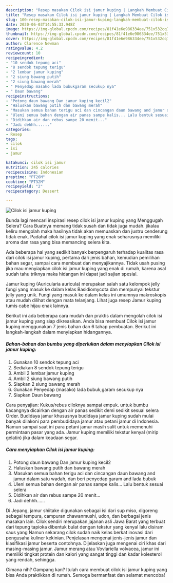 ```yaml
---
description: "Resep masakan Cilok isi jamur kuping | Langkah Membuat Cilok isi jamur kuping Yang Lezat"
title: "Resep masakan Cilok isi jamur kuping | Langkah Membuat Cilok isi jamur kuping Yang Lezat"
slug: 100-resep-masakan-cilok-isi-jamur-kuping-langkah-membuat-cilok-isi-jamur-kuping-yang-lezat
date: 2020-06-03T14:55:33.948Z
image: https://img-global.cpcdn.com/recipes/81f41e6e986334ee/751x532cq70/cilok-isi-jamur-kuping-foto-resep-utama.jpg
thumbnail: https://img-global.cpcdn.com/recipes/81f41e6e986334ee/751x532cq70/cilok-isi-jamur-kuping-foto-resep-utama.jpg
cover: https://img-global.cpcdn.com/recipes/81f41e6e986334ee/751x532cq70/cilok-isi-jamur-kuping-foto-resep-utama.jpg
author: Clarence Newman
ratingvalue: 4.2
reviewcount: 10
recipeingredient:
- "10 sendok tepung aci"
- "8 sendok tepung terigu"
- "2 lembar jamur kuping"
- "2 siung bawang putih"
- "2 siung bawang merah"
- " Penyedap masako lada bubukgaram secukup nya"
- " Daun bawang"
recipeinstructions:
- "Potong daun bawang Dan jamur kuping kecil2"
- "Haluskan bawang putih dan bawang merah"
- "Masukan semua bahan terigu aci dan cincangan daun bawang and jamur dalam satu wadah, dan beri penyedap garam and lada bubuk"
- "Uleni semua bahan dengan air panas sampe kalis... Lalu bentuk sesuai selera"
- "Didihkan air dan rebus sampe 20 menit..."
- "Jadi dehhh......"
categories:
- Resep
tags:
- cilok
- isi
- jamur

katakunci: cilok isi jamur 
nutrition: 245 calories
recipecuisine: Indonesian
preptime: "PT26M"
cooktime: "PT32M"
recipeyield: "2"
recipecategory: Dessert

---
```



![Cilok isi jamur kuping](https://img-global.cpcdn.com/recipes/81f41e6e986334ee/751x532cq70/cilok-isi-jamur-kuping-foto-resep-utama.jpg)

Bunda lagi mencari inspirasi resep cilok isi jamur kuping yang Menggugah Selera? Cara Buatnya memang tidak susah dan tidak juga mudah. jikalau keliru mengolah maka hasilnya tidak akan memuaskan dan justru cenderung tidak enak. Padahal cilok isi jamur kuping yang enak seharusnya memiliki aroma dan rasa yang bisa memancing selera kita.

Ada beberapa hal yang sedikit banyak berpengaruh terhadap kualitas rasa dari cilok isi jamur kuping, pertama dari jenis bahan, kemudian pemilihan bahan segar, sampai cara membuat dan menyajikannya. Tidak usah pusing jika mau menyiapkan cilok isi jamur kuping yang enak di rumah, karena asal sudah tahu triknya maka hidangan ini dapat jadi sajian spesial.

Jamur kuping (Auricularia auricula) merupakan salah satu kelompok jelly fungi yang masuk ke dalam kelas Basidiomycota dan mempunyai tekstur jelly yang unik. Fungi yang masuk ke dalam kelas ini umumnya makroskopis atau mudah dilihat dengan mata telanjang. Lihat juga resep Jamur kuping tumis cabe hijau enak lainnya.


Berikut ini ada beberapa cara mudah dan praktis dalam mengolah cilok isi jamur kuping yang siap dikreasikan. Anda bisa membuat Cilok isi jamur kuping menggunakan 7 jenis bahan dan 6 tahap pembuatan. Berikut ini langkah-langkah dalam menyiapkan hidangannya.

<!--inarticleads1-->

##### Bahan-bahan dan bumbu yang diperlukan dalam menyiapkan Cilok isi jamur kuping:

1. Gunakan 10 sendok tepung aci
1. Sediakan 8 sendok tepung terigu
1. Ambil 2 lembar jamur kuping
1. Ambil 2 siung bawang putih
1. Siapkan 2 siung bawang merah
1. Gunakan  Penyedap (masako) lada bubuk,garam secukup nya
1. Siapkan  Daun bawang


Cara penyajian: Kukus/rebus ciloknya sampai empuk. untuk bumbu kacangnya dicairkan dengan air panas sedikit demi sedikit sesuai selera Order. Budidaya jamur khususnya budidaya jamur kuping sudah mulai banyak dilakoni para pembudidaya jamur atau petani jamur di Indonesia. Namun sampai saat ini para petani jamur masih sulit untuk memenuhi permintaan pasar yang ada. Jamur kuping memiliki tekstur kenyal (mirip gelatin) jika dalam keadaan segar. 

<!--inarticleads2-->

##### Cara menyiapkan Cilok isi jamur kuping:

1. Potong daun bawang Dan jamur kuping kecil2
1. Haluskan bawang putih dan bawang merah
1. Masukan semua bahan terigu aci dan cincangan daun bawang and jamur dalam satu wadah, dan beri penyedap garam and lada bubuk
1. Uleni semua bahan dengan air panas sampe kalis... Lalu bentuk sesuai selera
1. Didihkan air dan rebus sampe 20 menit...
1. Jadi dehhh......


Di Jepang, jamur shiitake digunakan sebagai isi dari sup miso, digoreng sebagai tempura, campuran chawanmushi, udon, dan berbagai jenis masakan lain. Cilok sendiri merupakan jajanan asli Jawa Barat yang terbuat dari tepung tapioka dibentuk bulat dengan tekstur yang kenyal lalu disiram saus yang Namun sekarang cilok sudah naik kelas berkat inovasi dari pengusaha kuliner kekinian. Penjelasan mengenai jenis-jenis jamur dan klasifikasi jamur beserta contohnya. Dijelaskan juga mengenai ciri khas dari masing-masing jamur. Jamur merang atau Vovlariella volvacea, jamur ini memiliki tingkat protein dan kalori yang sangat tinggi dan kadar kolesterol yang rendah, sehingga. 

Gimana nih? Gampang kan? Itulah cara membuat cilok isi jamur kuping yang bisa Anda praktikkan di rumah. Semoga bermanfaat dan selamat mencoba!
